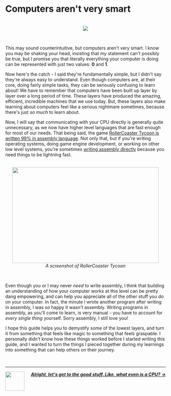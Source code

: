 # Computers aren't very smart

<p align="center">
  <br />
  <img src="https://cloud-a2erelxdf-hack-club-bot.vercel.app/0computer.png" />
</p>
<br />

This may sound counterintuitive, but computers aren't very smart. I know you may be shaking your head, insisting that my statement can't possibly be true, but I promise you that literally everything your computer is doing can be represented with just two values: **0** and **1**.

Now here's the catch - I said they're fundamentally simple, but I didn't say they're always easy to understand. Even though computers are, at their core, doing fairly simple tasks, they can be seriously confusing to learn about! We have to remember that computers have been built up layer by layer over a long period of time. These layers have produced the amazing, efficient, incredible machines that we use today. But, these layers also make learning about computers feel like a serious nightmare sometimes, because there's just *so much* to learn about.

Now, I will say that communicating with your CPU directly is generally quite unnecessary, as we now have higher level languages that are fast enough for most of our needs. That being said, the game [RollerCoaster Tycoon is written 99% in assembly language](https://en.wikipedia.org/wiki/RollerCoaster_Tycoon_(video_game)#:~:text=Sawyer%20wrote%2099%25%20of%20the,%2C%20rendering%2C%20and%20paint%20programs.). Not only that, but if you're writing operating systems, doing game engine development, or working on other low level systems, you're sometimes [writing assembly directly](https://www.youtube.com/watch?v=rX0ItVEVjHc) because you need things to be lightning fast.

<p align="center">
  <br />
  <img width="460" height="300" src="https://cloud-ck0ojs3qv-hack-club-bot.vercel.app/0image.png">
  <br />
  <span>
    <em>
      A screenshot of RollerCoaster Tycoon
    </em>
  </span>
</p>
<br />

Even though you or I may never _need_ to write assembly, I think that building an understanding of how your computer works at this level can be pretty dang empowering, and can help you appreciate all of the other stuff you do on your computer. In fact, the minute I wrote another program after writing in assembly, I was _so_ happy it wasn't assembly. Writing programs in assembly, as you'll come to learn, is very manual - you have to account for _every single thing_ yourself. Sorry assembly, I still love you!

I hope this guide helps you to demystify some of the lowest layers, and turn it from something that feels like magic to something that feels graspable. I personally didn't know how these things worked before I started writing this guide, and I wanted to turn the things I pieced together during my learnings into something that can help others on their journey.

<br />

---

<a href="/guide/table-of-contents.md">
  <picture>
    <source media="(prefers-color-scheme: dark)" srcset="https://cloud-5aq8uo1rv-hack-club-bot.vercel.app/0backd.png">
    <img align="left" width="60" src="https://cloud-5v3nvbscw-hack-club-bot.vercel.app/0backl.png" />
  </picture>
</a>

<p align="right">
  <em>
    <b>
      <a href="/guide/cpu/cpu.md">
        Alright, let's get to the good stuff. Like, what even is a CPU? →
      </a>
    </b>
  </em>
</p>

